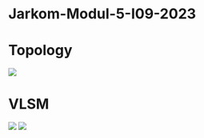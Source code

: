 # Jarkom-Modul-5-I09-2023

<h1>Topology</h1>
<img src="https://media.discordapp.net/attachments/1153305482438660178/1186867511241736192/image.png?ex=6594cf81&is=65825a81&hm=4f40b411663857b1f865ed1eb3e5edb4db57b0467738c5eb9d7f94624a70aaaa&=&format=webp&quality=lossless&width=1129&height=922">

<h1>VLSM</h1>

<img src="https://cdn.discordapp.com/attachments/1153305482438660178/1186684190008295494/image.png?ex=659424c6&is=6581afc6&hm=6089103b057a2b8128c9cb9bf2e28c8bb0c9dd98c37a4e0b191c40c734fb394e&">

<img src="https://cdn.discordapp.com/attachments/1153305482438660178/1186683242661814405/image.png?ex=659423e4&is=6581aee4&hm=7db95e9c62190d1b0c505449c8dbd04a602a64d5da7747533508cd7cb0cd5807&">

